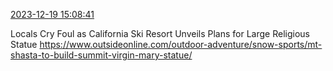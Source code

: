 [2023-12-19 15:08:41](https://mstdn.social/@hill_wanderer/111607711117642911)

Locals Cry Foul as California Ski Resort Unveils Plans for Large Religious Statue <a href="https://www.outsideonline.com/outdoor-adventure/snow-sports/mt-shasta-to-build-summit-virgin-mary-statue/" target="_blank" rel="nofollow noopener noreferrer" translate="no">https://www.outsideonline.com/outdoor-adventure/snow-sports/mt-shasta-to-build-summit-virgin-mary-statue/</a>